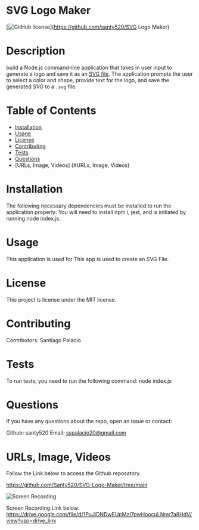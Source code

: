 
  # SVG Logo Maker
  [![GitHub license](https://img.shields.io/badge/license-MIT-blue.svg)](https://github.com/santy520/SVG Logo Maker)
  
  # Description
  
  build a Node.js command-line application that takes in user input to generate a logo and save it as an [SVG file](https://en.wikipedia.org/wiki/Scalable_Vector_Graphics). The application prompts the user to select a color and shape, provide text for the logo, and save the generated SVG to a `.svg` file.
  
  # Table of Contents 
  
  * [Installation](#installation)
  * [Usage](#usage)
  * [License](#license)
  * [Contributing](#contributing)
  * [Tests](#tests)
  * [Questions](#questions)
  * [URLs, Image, Videos] (#URLs, Image, Videos)
  
  # Installation
  
  The following necessary dependencies must be installed to run the application properly: You will need to install npm i, jest, and is initiated by running node index.js.
  
  # Usage
  
  This application is used for This app is used to create an SVG File.
  
  # License
  
  This project is license under the MIT license.
  
  # Contributing
  
  Contributors: Santiago Palacio
  
  # Tests
  
  To run tests, you need to run the following command: node index.js
  
  # Questions
  
  If you have any questions about the repo, open an issue or contact:
  
  Github: santy520 
  Email: sspalacio20@gmail.com
  
  # URLs, Image, Videos
  Follow the Link below to access the Github reposatory.

 https://github.com/Santy520/SVG-Logo-Maker/tree/main

![Screen Recording](/assets/Screen%20Recording%202024-04-14%20at%2011.40.38 PM%20(2).gif)

 Screen Recording Link below:
 https://drive.google.com/file/d/1PuJiDNDwEUpMzI7pwHoocuLNmr7a8HdV/view?usp=drive_link